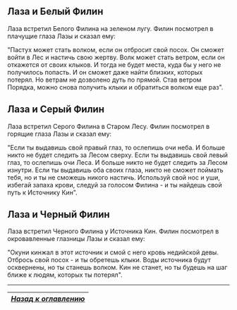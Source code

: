 ## Лаза и Белый Филин

Лаза встретил Белого Филина на зеленом лугу. Филин посмотрел в плачущие глаза Лазы и сказал ему:

"Пастух может стать волком, если он отбросит свой посох. Он сможет войти в Лес и настичь свою жертву. Волк может стать ветром, если он откажется от своих клыков. И тогда не будет места, куда бы у него не получилось попасть. И он сможет даже найти близких, которых потерял. Но ветрам не дозволено дуть по прямой. Став ветром Порядка, можно снова получить клыки и обратиться волком еще раз".

## Лаза и Серый Филин

Лаза встретил Серого Филина в Старом Лесу. Филин посмотрел в горящие глаза Лазы и сказал ему:

"Если ты выдавишь свой правый глаз, то ослепишь очи неба. И больше никто не будет следить за Лесом сверху. Если ты выдавишь свой левый глаз, то ослепишь очи Леса. И больше никто не будет следить за Лесом изнутри. Если ты выдавишь оба своих глаза, никто не сможет поймать тебя, но и ты не сможешь никого настичь. Используй свой нос и уши, избегай запаха крови, следуй за голосом Филина - и ты найдешь свой путь к Источнику Кин".

## Лаза и Черный Филин

Лаза встретил Черного Филина у Источника Кин. Филин посмотрел в окровавленные глазницы Лазы и сказал ему:

"Окуни кинжал в этот источник и смой с него кровь недийской девы. Отбрось свой посох - и ты обретешь клыки. Воды источника будут осквернены, но ты станешь волком. Кин не станет, но ты будешь на шаг ближе к людям, которых ты потерял".

------

|[*Назад к оглавлению*](../Оглавление.md)|
|:---:|

